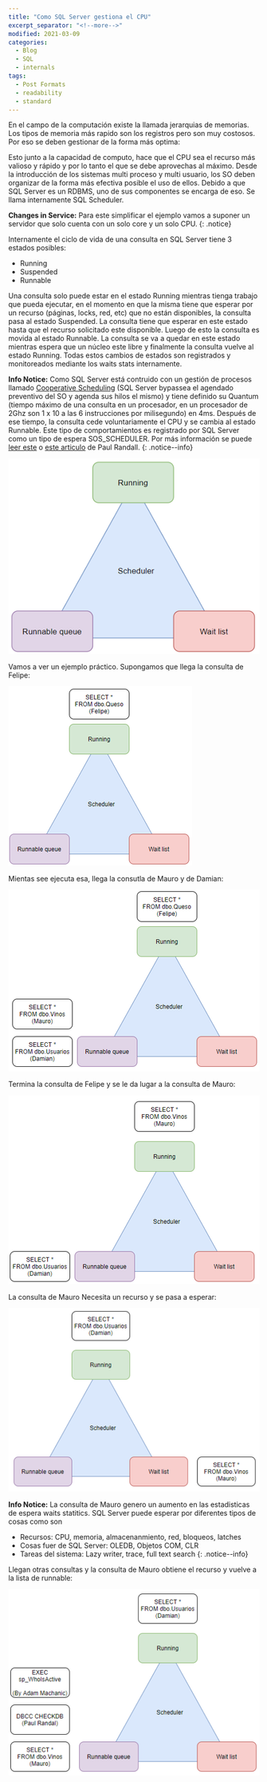 ```yaml
---
title: "Como SQL Server gestiona el CPU"
excerpt_separator: "<!--more-->"
modified: 2021-03-09
categories:
  - Blog
  - SQL
  - internals
tags:
  - Post Formats
  - readability
  - standard
---
```


En el campo de la computación existe la llamada jerarquias de memorias. Los tipos de memoria más rapido son los registros pero son muy costosos. Por eso se deben gestionar de la forma más optima:

Esto junto a la capacidad de computo, hace que el CPU sea el recurso más valioso y rápido y por lo tanto el que se debe aprovechas al máximo. Desde la introducción de los sistemas multi proceso y multi usuario, los SO deben organizar de la forma más efectiva posible el uso de ellos. Debido a que SQL Server es un RDBMS, uno de sus componentes se encarga de eso. Se llama internamente SQL Scheduler.

**Changes in Service:** Para este simplificar el ejemplo vamos a suponer un servidor que solo cuenta con un solo core y un solo CPU.
{: .notice}


Internamente el ciclo de vida de una consulta en SQL Server tiene 3 estados posibles:
* Running
* Suspended
* Runnable

Una consulta solo puede estar en el estado Running mientras tienga trabajo que pueda ejecutar, en el momento en que la misma tiene que esperar por un recurso (páginas, locks, red, etc) que no están disponibles, la consulta pasa al estado Suspended. La consulta tiene que esperar en este estado hasta que el recurso solicitado este disponible. Luego de esto la consulta es movida al estado Runnable. La consulta se va a quedar en este estado mientras espera que un núcleo este libre y finalmente la consulta vuelve al estado Running. Todas estos cambios de estados son registrados y monitoreados mediante los waits stats internamente.

**Info Notice:** Como SQL Server está contruido con un gestión de procesos llamado [Cooperative Scheduling](https://www.sqlpassion.at/archive/2015/04/13/introduction-to-wait-statistics-in-sql-server/) (SQL Server bypassea el agendado preventivo del SO y agenda sus hilos el mismo) y tiene definido su Quantum (tiempo máximo de una consulta en un procesador,  en un procesador de 2Ghz son 1 x 10 a las 6 instrucciones por  milisegundo) en 4ms. Después de ese tiempo, la consulta cede voluntariamente el CPU y se cambia al estado Runnable. Este tipo de comportamientos es registrado por SQL Server como un tipo de espera SOS_SCHEDULER. Por más información se puede [leer este](https://sqlperformance.com/2014/02/sql-performance/knee-jerk-waits-sos-scheduler-yield) o [este articulo](https://www.sqlskills.com/help/waits/sos_scheduler_yield/) de Paul Randall.
{: .notice--info}


![Imagen-002](/assets/images/como-sql-gestiona-el-cpu-002.png)

Vamos a ver un ejemplo práctico. Supongamos que llega la consulta de Felipe:

![Imagen-003](/assets/images/como-sql-gestiona-el-cpu-003.png)

Mientas see ejecuta esa, llega la consutla de Mauro y de Damian:

![Imagen-004](/assets/images/como-sql-gestiona-el-cpu-004.png)


Termina la consulta de Felipe y se le da lugar a la consulta de Mauro:

![Imagen-005](/assets/images/como-sql-gestiona-el-cpu-005.png)

La consulta de Mauro Necesita un recurso y se pasa a esperar:

![Imagen-006](/assets/images/como-sql-gestiona-el-cpu-006.png)

**Info Notice:** La consulta de Mauro genero un aumento en las estadisticas de espera waits statitics. SQL Server puede esperar por diferentes tipos de cosas como son
* Recursos: CPU, memoria, almacenanmiento, red, bloqueos, latches
* Cosas fuer de SQL Server: OLEDB, Objetos COM, CLR
* Tareas del sistema: Lazy writer, trace, full text search
{: .notice--info}


Llegan otras consultas y la consulta de Mauro obtiene el recurso y vuelve a la lista de runnable:

![Imagen-007](/assets/images/como-sql-gestiona-el-cpu-007.png)
